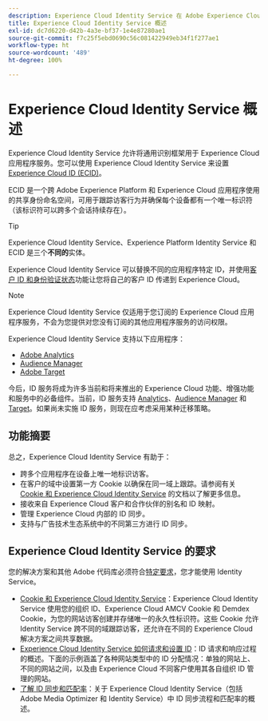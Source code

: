 ```yaml
---
description: Experience Cloud Identity Service 在 Adobe Experience Cloud 中的角色。
title: Experience Cloud Identity Service 概述
exl-id: dc7d6220-d42b-4a3e-bf37-1e4e87280ae1
source-git-commit: f7c25f5ebd0690c56c081422949eb34f1f277ae1
workflow-type: ht
source-wordcount: '489'
ht-degree: 100%

---
```


# Experience Cloud Identity Service 概述

Experience Cloud Identity Service 允许将通用识别框架用于 Experience Cloud 应用程序服务。您可以使用 Experience Cloud Identity Service 来设置 [Experience Cloud ID (ECID)](https://experienceleague.adobe.com/docs/experience-platform/identity/ecid.html)。

ECID 是一个跨 Adobe Experience Platform 和 Experience Cloud 应用程序使用的共享身份命名空间，可用于跟踪访客行为并确保每个设备都有一个唯一标识符（该标识符可以跨多个会话持续存在）。

>[!TIP]
>
>Experience Cloud Identity Service、Experience Platform Identity Service 和 ECID 是三个&#x200B;**不同的**&#x200B;实体。

Experience Cloud Identity Service 可以替换不同的应用程序特定 ID，并使用[客户 ID 和身份验证状态](/help/reference/authenticated-state.md)功能让您将自己的客户 ID 传递到 Experience Cloud。

>[!NOTE]
>
>Experience Cloud Identity Service 仅适用于您订阅的 Experience Cloud 应用程序服务，不会为您提供对您没有订阅的其他应用程序服务的访问权限。

Experience Cloud Identity Service 支持以下应用程序：

* [Adobe Analytics](https://business.adobe.com/products/analytics/web-analytics.html)
* [Audience Manager](https://business.adobe.com/products/audience-manager/adobe-audience-manager.html)
* [Adobe Target](https://business.adobe.com/products/target/adobe-target.html)

今后，ID 服务将成为许多当前和将来推出的 Experience Cloud 功能、增强功能和服务中的必备组件。当前，ID 服务支持 [Analytics](http://www.adobe.com/cn/marketing-cloud/web-analytics.html)、[Audience Manager](http://www.adobe.com/cn/marketing-cloud/data-management-platform.html) 和 [Target](http://www.adobe.com/cn/marketing-cloud/testing-targeting.html)。如果尚未实施 ID 服务，则现在应考虑采用某种迁移策略。

## 功能摘要

总之，Experience Cloud Identity Service 有助于：

* 跨多个应用程序在设备上唯一地标识访客。
* 在客户的域中设置第一方 Cookie 以确保在同一域上跟踪。请参阅有关 [Cookie 和 Experience Cloud Identity Service](./cookies.md) 的文档以了解更多信息。
* 接收来自 Experience Cloud 客户和合作伙伴的别名和 ID 映射。
* 管理 Experience Cloud 内部的 ID 同步。
* 支持与广告技术生态系统中的不同第三方进行 ID 同步。

## Experience Cloud Identity Service 的要求

您的解决方案和其他 Adobe 代码库必须符合[特定要求](/help/reference/requirements.md)，您才能使用 Identity Service。

* [Cookie 和 Experience Cloud Identity Service](cookies.md)：Experience Cloud Identity Service 使用您的组织 ID、Experience Cloud AMCV Cookie 和 Demdex Cookie，为您的网站访客创建并存储唯一的永久性标识符。这些 Cookie 允许 Identity Service 跨不同的域跟踪访客，还允许在不同的 Experience Cloud 解决方案之间共享数据。
* [Experience Cloud Identity Service 如何请求和设置 ID](id-request.md)：ID 请求和响应过程的概述。下面的示例涵盖了各种网站类型中的 ID 分配情况：单独的网站上、不同的网站之间，以及由 Experience Cloud 不同客户使用其各自组织 ID 管理的网站。
* [了解 ID 同步和匹配率](match-rates.md)：关于 Experience Cloud Identity Service（包括 Adobe Media Optimizer 和 Identity Service）中 ID 同步流程和匹配率的概述。
